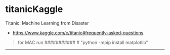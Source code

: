 # titanicKaggle
Titanic: Machine Learning from Disaster
* https://www.kaggle.com/c/titanic#frequently-asked-questions
> for MAC run 
########### # 
              "python -mpip install matplotlib"
------------------------

